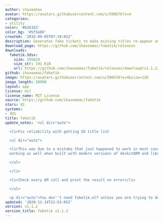 ```yaml
---
author: ihaveahax
avatar: https://avatars.githubusercontent.com/u/590576?v=4
categories:
- utility
color: '#626183'
color_bg: '#5f5e80'
created: '2018-09-05T07:19:01Z'
description: Generates fake tickets to make missing titles re-appear on 3DS.
download_page: https://github.com/ihaveamac/faketik/releases
downloads:
  faketik.3dsx:
    size: 195624
    size_str: 191 KiB
    url: https://github.com/ihaveamac/faketik/releases/download/v1.1.2/faketik.3dsx
github: ihaveamac/faketik
image: https://avatars.githubusercontent.com/u/590576?v=4&size=128
image_length: 20990
layout: app
license: mit
license_name: MIT License
source: https://github.com/ihaveamac/faketik
stars: 91
systems:
- 3DS
title: faketik
update_notes: '<ul dir="auto">

  <li>Fix reliability with getting SD title list

  <ul dir="auto">

  <li>This was due to a mistake that just happened to work in most cases, but stopped
  working as well when built with modern versions of devkitARM and libctru.</li>

  </ul>

  </li>

  <li>Check every AM call and print the result on error</li>

  </ul>

  <p dir="auto">You don''t need faketik.elf unless you are trying to debug faketik.</p>'
updated: '2020-11-14T22:53:05Z'
version: v1.1.2
version_title: faketik v1.1.2
---
```

